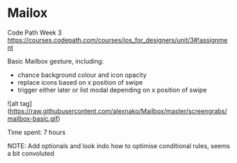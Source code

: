 # Mailox
Code Path Week 3
https://courses.codepath.com/courses/ios_for_designers/unit/3#!assignment

Basic Mailbox gesture, including:
- chance background colour and icon opacity
- replace icons based on x position of swipe
- trigger either later or list modal depending on x position of swipe

![alt tag] (https://raw.githubusercontent.com/alexnako/Mailbox/master/screengrabs/mailbox-basic.gif)

Time spent: 7 hours

NOTE: Add optionals and look indo how to optimise conditional rules, seems a bit convoluted 

